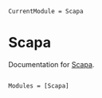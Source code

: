 ```@meta
CurrentModule = Scapa
```

# Scapa

Documentation for [Scapa](https://github.com/foldfelis/Scapa.jl).

```@index
```

```@autodocs
Modules = [Scapa]
```
